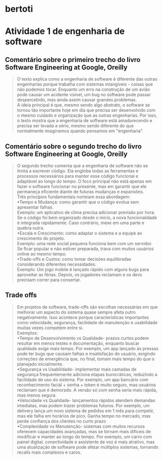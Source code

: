 # bertoti
# Atividade 1 de engenharia de software
## Comentário sobre o primeiro trecho do livro Software Engineering at Google, Oreilly
>O texto explica como a engenharia de software é diferente das outras engenharias porque trabalha com sistemas intangíveis - coisas que não podemos tocar. Enquanto um erro na construção de um avião pode causar um acidente visível, um bug no software pode passar despercebido, mas ainda assim causar grandes problemas. <br>
A ideia principal é que, mesmo sendo algo abstrato, o software se tornou tão importante hoje em dia que precisa ser desenvolvido com o mesmo cuidado e organização que as outras engenharias. Por isso, o texto mostra que a engenharia de software está amadurecendo e precisa ser levada a sério, mesmo sendo diferente do que normalmente imaginamos quando pensamos em "engenharia".

## Comentário sobre o segundo trecho do livro Software Engineering at Google, Oreilly
>O segundo trecho comenta que a engenharia de software não se limita a escrever código. Ela engloba todas as ferramentas e processos necessários para manter esse código funcional e adaptável ao longo do tempo. O foco principal não está apenas em fazer o software funcionar no presente, mas em garantir que ele permaneça eficiente diante de futuras mudanças e expansões. <br>
Três princípios fundamentais norteiam essa abordagem: <br>
•Tempo e Mudança: como garantir que o código evolua sem apresentar falhas. <br> Exemplo: um aplicativo de clima precisa adicionar previsão por hora. Se o código foi bem organizado desde o início, a nova funcionalidade é integrada rapidamente. Caso contrário, mexe em uma parte e quebra outra. <br>
•Escala e Crescimento: como adaptar o sistema e a equipe ao crescimento do projeto. <br> Exemplo: uma rede social pequena funciona bem com um servidor. Se ficar popular e não estiver preparada, trava com muitos usuários online ao mesmo tempo. <br>
•Trade-offs e Custos: como tomar decisões equilibradas considerando diferentes necessidades. <br> Exemplo: Um jogo mobile é lançado rápido com alguns bugs para aproveitar as férias. Depois, os jogadores reclamam e os devs precisam correr para consertar.

## Trade offs
>Em projetos de software, trade-offs são escolhas necessárias em que melhorar um aspecto do sistema quase sempre afeta outro negativamente. Isso acontece porque características importantes como velocidade, segurança, facilidade de manutenção e usabilidade muitas vezes competem entre si. <br>
Exemplos: <br>
•Tempo de Desenvolvimento vs Qualidade- prazos curtos podem resultar em menos testes e documentação, enquanto buscar qualidade exige mais tempo. Por exemplo, um app lançado às pressas pode ter bugs que causam falhas e insatisfação do usuário, exigindo correções de emergência que, no final, tomam mais tempo do que o planejado inicialmente. <br>
•Segurança vs Usabilidade- implementar mais camadas de segurança frequentemente adiciona etapas burocráticas, reduzindo a facilidade de uso do sistema. Por exemplo, um app bancário com reconhecimento facial + senha + token é muito seguro, mas usuários reclamam que é demorado. A versão só com senha seria mais rápida, mas menos segura. <br>
•Velocidade vs Qualidade- lançamentos rápidos atendem demandas imediatas, mas podem trazer problemas futuros. Por exemplo, um delivery lança um novo sistema de pedidos em 1 mês para competir, mas ele falha em horários de pico. Ganha tempo no mercado, mas perde confiança dos clientes no curto prazo <br>
•Complexidade vs Manutenção- sistemas com muitos recursos oferecem capacidades avançadas, mas se tornam mais difíceis de modificar e manter ao longo do tempo. Por exemplo, um carro com painel digital, conectividade e assistente de voz é mais atrativo, mas uma atualização de software pode afetar múltiplos sistemas, tornando recalls mais complexos e caros.
